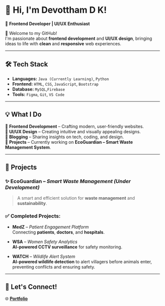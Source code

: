 # 👋 Hi, I'm **Devottham D K**!

🚀 **Frontend Developer | UI/UX Enthusiast**

🌟 Welcome to my GitHub!  
I'm passionate about **frontend development** and **UI/UX design**, bringing ideas to life with **clean** and **responsive** web experiences.

---

## 🛠️ Tech Stack

- **Languages:** `Java (Currently Learning)`, `Python`
- **Frontend:** `HTML`, `CSS`, `JavaScript`, `Bootstrap`
- **Database:** `MySQL`,`Firebase`
- **Tools:** `Figma`, `Git`, `VS Code`

---

## 💡 What I Do

🔹 **Frontend Development** – Crafting modern, user-friendly websites.  
🔹 **UI/UX Design** – Creating intuitive and visually appealing designs.  
🔹 **Blogging** – Sharing insights on tech, coding, and design.  
🔹 **Projects** – Currently working on **EcoGuardian – Smart Waste Management System**.

---

## 📌 Projects

### ✨ **EcoGuardian** – _Smart Waste Management (Under Development)_
> A smart and efficient solution for **waste management** and **sustainability**.

### ✅ **Completed Projects:**

- **MedZ** – _Patient Engagement Platform_  
  Connecting **patients**, **doctors**, and **hospitals**.
  
- **WSA** – _Women Safety Analytics_  
  **AI-powered CCTV surveillance** for safety monitoring.
  
- **WATCH** – _Wildlife Alert System_  
  **AI-powered wildlife detection** to alert villagers before animals enter, preventing conflicts and ensuring safety.

---

## 📢 Let's Connect!

🌐 [**Portfolio**](https://devottham-portfolio.netlify.app/)

